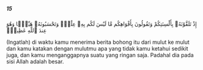 ##### 15

<span class="ayah">إِذْ تَلَقَّوْنَهُۥ بِأَلْسِنَتِكُمْ وَتَقُولُونَ بِأَفْوَاهِكُم مَّا لَيْسَ لَكُم بِهِۦ عِلْمٌۭ وَتَحْسَبُونَهُۥ هَيِّنًۭا وَهُوَ عِندَ ٱللَّهِ عَظِيمٌۭ</span>

<span class="ayah_translation">(Ingatlah) di waktu kamu menerima berita bohong itu dari mulut ke mulut dan kamu katakan dengan mulutmu apa yang tidak kamu ketahui sedikit juga, dan kamu menganggapnya suatu yang ringan saja. Padahal dia pada sisi Allah adalah besar.</span>
